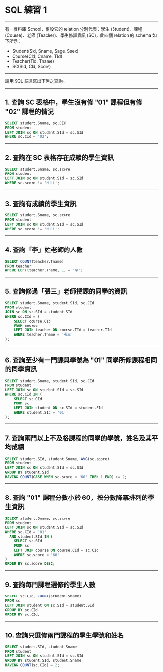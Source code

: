 # SQL 練習 1

---

有一資料庫 School，假設它的 relation 分別代表：學生 (Student)、課程 (Course)、老師 (Teacher)、學生修課資訊 (SC)，此四個 relation 的 schema 如下所示：

- Student(SId, Sname, Sage, Ssex)  
- Course(CId, Cname, TId)  
- Teacher(TId, Tname)  
- SC(SId, CId, Score)

---

請用 SQL 語言寫出下列之查詢。

---

## 1. 查詢 SC 表格中，學生沒有修 "01" 課程但有修 "02" 課程的情況

```sql
SELECT student.Sname, sc.CId 
FROM student 
LEFT JOIN sc ON student.SId = sc.SId 
WHERE sc.CId = '02';
```

---

## 2. 查詢在 SC 表格存在成績的學生資訊

```sql
SELECT student.Sname, sc.score 
FROM student 
LEFT JOIN sc ON student.SId = sc.SId 
WHERE sc.score != 'NULL';
```

---

## 3. 查詢有成績的學生資訊

```sql
SELECT student.Sname, sc.score 
FROM student 
LEFT JOIN sc ON student.SId = sc.SId 
WHERE sc.score != 'NULL';
```

---

## 4. 查詢「李」姓老師的人數

```sql
SELECT COUNT(teacher.Tname) 
FROM teacher 
WHERE LEFT(teacher.Tname, 1) = '李';
```

---

## 5. 查詢修過「張三」老師授課的同學的資訊

```sql
SELECT student.Sname, student.SId, sc.CId 
FROM student 
JOIN sc ON sc.SId = student.SId 
WHERE sc.CId = (
    SELECT course.CId 
    FROM course 
    LEFT JOIN teacher ON course.TId = teacher.TId 
    WHERE teacher.Tname = '張三'
);
```

---

## 6. 查詢至少有一門課與學號為 "01" 同學所修課程相同的同學資訊

```sql
SELECT student.Sname, student.SId, sc.CId 
FROM student 
LEFT JOIN sc ON student.SId = sc.SId 
WHERE sc.CId IN (
    SELECT sc.CId 
    FROM sc 
    LEFT JOIN student ON sc.SId = student.SId 
    WHERE student.SId = '01'
);
```

---

## 7. 查詢兩門以上不及格課程的同學的學號，姓名及其平均成績

```sql
SELECT student.SId, student.Sname, AVG(sc.score) 
FROM student 
LEFT JOIN sc ON student.SId = sc.SId 
GROUP BY student.SId 
HAVING COUNT(CASE WHEN sc.score < '60' THEN 1 END) >= 2;
```

---

## 8. 查詢 "01" 課程分數小於 60，按分數降冪排列的學生資訊

```sql
SELECT student.Sname, sc.score 
FROM student 
LEFT JOIN sc ON student.SId = sc.SId 
WHERE sc.CId = '01' 
  AND student.SId IN (
    SELECT sc.SId 
    FROM sc 
    LEFT JOIN course ON course.CId = sc.CId 
    WHERE sc.score < '60'
) 
ORDER BY sc.score DESC;
```

---

## 9. 查詢每門課程選修的學生人數

```sql
SELECT sc.CId, COUNT(student.Sname) 
FROM sc 
LEFT JOIN student ON sc.SId = student.SId 
GROUP BY sc.CId 
ORDER BY sc.CId;
```

---

## 10. 查詢只選修兩門課程的學生學號和姓名

```sql
SELECT student.SId, student.Sname 
FROM student 
LEFT JOIN sc ON student.SId = sc.SId 
GROUP BY student.SId, student.Sname 
HAVING COUNT(sc.CId) = 2;
```
